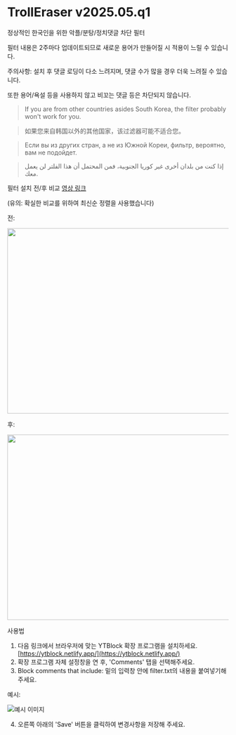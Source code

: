 # TrollEraser v2025.05.q1
정상적인 한국인을 위한 악플/분탕/정치댓글 차단 필터

필터 내용은 2주마다 업데이트되므로 새로운 용어가 만들어질 시 적용이 느릴 수 있습니다.

주의사항: 설치 후 댓글 로딩이 다소 느려지며, 댓글 수가 많을 경우 더욱 느려질 수 있습니다.

또한 용어/욕설 등을 사용하지 않고 비꼬는 댓글 등은 차단되지 않습니다.

> If you are from other countries asides South Korea, the filter probably won't work for you.

> 如果您来自韩国以外的其他国家，该过滤器可能不适合您。

> Если вы из других стран, а не из Южной Кореи, фильтр, вероятно, вам не подойдет.

> إذا كنت من بلدان أخرى غير كوريا الجنوبية، فمن المحتمل أن هذا الفلتر لن يعمل معك.

필터 설치 전/후 비교 [영상 링크](https://www.youtube.com/watch?v=XgrLq9xz0Xg)

(유의: 확실한 비교를 위하여 최신순 정렬을 사용했습니다)

전:

<img src="https://i.imgur.com/pMsvb6Z.png" width=638 height=422 />

후:

<img src="https://i.imgur.com/um5Nl8o.png" width=638 height=422 />

사용법
1. 다음 링크에서 브라우저에 맞는 YTBlock 확장 프로그램을 설치하세요. [https://ytblock.netlify.app/](https://ytblock.netlify.app/)
2. 확장 프로그램 자체 설정창을 연 후, 'Comments' 탭을 선택해주세요.
3. Block comments that include: 밑의 입력창 안에 filter.txt의 내용을 붙여넣기해 주세요.

예시:

![예시 이미지](https://i.imgur.com/e2iLYn3.png)

4. 오른쪽 아래의 'Save' 버튼을 클릭하여 변경사항을 저장해 주세요.
